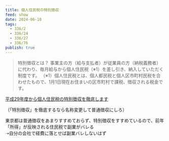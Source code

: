 ```yaml
---
title: 個人住民税の特別徴収
feed: show
date: 2024-06-10
tags:
  - 336/2
  - 336/24
  - 336/27
  - 336/76
publish: true
---
```

> 特別徴収とは？
> 事業主の方（給与支払者）が従業員の方（納税義務者）に代わり、毎月給与から個人住民税（※1）を差し引き、納入していただく制度です。
（※1）個人住民税とは、個人都民税と個人区市町村民税を合わせたもので、1月1日現在お住まいの区市町村で課税、徴収される税金です。

[平成29年度から個人住民税の特別徴収を徹底します](https://www.tax.metro.tokyo.lg.jp/kazei/tokubetsu/pdf/project_flyer.pdf)

（「特別徴収」を徹底するなら名称変更して普通徴収にしろ）


東京都は普通徴収をあまりすすめておらず、特別徴収をすすめているので、前年「所得」が反映される住民税で副業がバレる  
➝自分の会社で経費に落とせば副業バレしないはず

